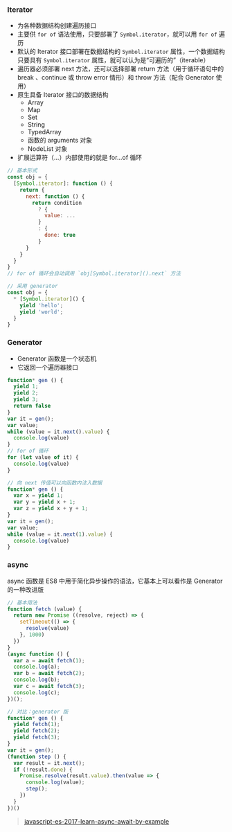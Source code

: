 ### Iterator

- 为各种数据结构创建遍历接口
- 主要供 `for of` 语法使用，只要部署了 `Symbol.iterator`，就可以用 `for of` 遍历
- 默认的 Iterator 接口部署在数据结构的 `Symbol.iterator` 属性，一个数据结构只要具有 `Symbol.iterator` 属性，就可以认为是“可遍历的”（iterable）
- 遍历器必须部署 next 方法，还可以选择部署 return 方法（用于循环语句中的 break 、continue 或 throw error 情形）和 throw 方法（配合 Generator 使用）
- 原生具备 Iterator 接口的数据结构
  + Array
  + Map
  + Set
  + String
  + TypedArray
  + 函数的 arguments 对象
  + NodeList 对象
- 扩展运算符（...）内部使用的就是 for...of 循环

```js
// 基本形式
const obj = {
  [Symbol.iterator]: function () {
    return {
      next: function () {
        return condition 
          ? {
            value: ...
          }
          : {
            done: true
          }
      }
    }
  }
}
// for of 循环会自动调用 `obj[Symbol.iterator]().next` 方法

// 采用 generator
const obj = {
  * [Symbol.iterator]() {
    yield 'hello';
    yield 'world';
  }
}
```

### Generator
- Generator 函数是一个状态机
- 它返回一个遍历器接口

```js
function* gen () {
  yield 1;
  yield 2;
  yield 3;
  return false
}
var it = gen();
var value;
while (value = it.next().value) {
  console.log(value)
}
// for of 循环
for (let value of it) {
  console.log(value)
}

// 向 next 传值可以向函数内注入数据
function* gen () {
  var x = yield 1;
  var y = yield x + 1;
  var z = yield x + y + 1;
}
var it = gen();
var value;
while (value = it.next(1).value) {
  console.log(value)
}
```

### async

async 函数是 ES8 中用于简化异步操作的语法，它基本上可以看作是 Generator 的一种改进版

```js
// 基本用法
function fetch (value) {
  return new Promise ((resolve, reject) => {
    setTimeout(() => {
      resolve(value)
    }, 1000)
  })
} 
(async function () {
  var a = await fetch(1);
  console.log(a);
  var b = await fetch(2);
  console.log(b);
  var c = await fetch(3);
  console.log(c);
})();

// 对比：generator 版
function* gen () {
  yield fetch(1);
  yield fetch(2);
  yield fetch(3);
}
var it = gen();
(function step () {
  var result = it.next();
  if (!result.done) {
    Promise.resolve(result.value).then(value => {
      console.log(value);
      step();
    })
  }
})()
```

> [javascript-es-2017-learn-async-await-by-example](https://codeburst.io/javascript-es-2017-learn-async-await-by-example-48acc58bad65)